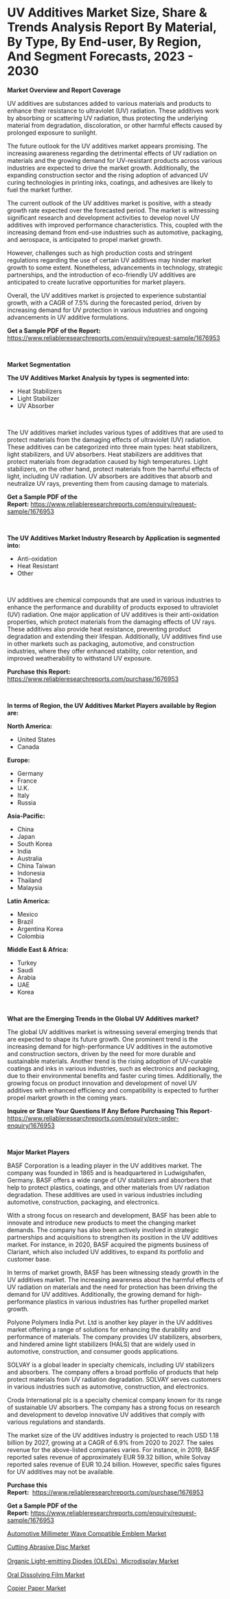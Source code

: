 <p><h1>UV Additives Market Size, Share & Trends Analysis Report By Material, By Type, By End-user, By Region, And Segment Forecasts, 2023 - 2030</h1></p><p><strong>Market Overview and Report Coverage</strong></p>
<p><p>UV additives are substances added to various materials and products to enhance their resistance to ultraviolet (UV) radiation. These additives work by absorbing or scattering UV radiation, thus protecting the underlying material from degradation, discoloration, or other harmful effects caused by prolonged exposure to sunlight.</p><p>The future outlook for the UV additives market appears promising. The increasing awareness regarding the detrimental effects of UV radiation on materials and the growing demand for UV-resistant products across various industries are expected to drive the market growth. Additionally, the expanding construction sector and the rising adoption of advanced UV curing technologies in printing inks, coatings, and adhesives are likely to fuel the market further.</p><p>The current outlook of the UV additives market is positive, with a steady growth rate expected over the forecasted period. The market is witnessing significant research and development activities to develop novel UV additives with improved performance characteristics. This, coupled with the increasing demand from end-use industries such as automotive, packaging, and aerospace, is anticipated to propel market growth.</p><p>However, challenges such as high production costs and stringent regulations regarding the use of certain UV additives may hinder market growth to some extent. Nonetheless, advancements in technology, strategic partnerships, and the introduction of eco-friendly UV additives are anticipated to create lucrative opportunities for market players.</p><p>Overall, the UV additives market is projected to experience substantial growth, with a CAGR of 7.5% during the forecasted period, driven by increasing demand for UV protection in various industries and ongoing advancements in UV additive formulations.</p></p>
<p><strong>Get a Sample PDF of the Report:</strong> <a href="https://www.reliableresearchreports.com/enquiry/request-sample/1676953">https://www.reliableresearchreports.com/enquiry/request-sample/1676953</a></p>
<p>&nbsp;</p>
<p><strong>Market Segmentation</strong></p>
<p><strong>The UV Additives Market Analysis by types is segmented into:</strong></p>
<p><ul><li>Heat Stabilizers</li><li>Light Stabilizer</li><li>UV Absorber</li></ul></p>
<p>&nbsp;</p>
<p><p>The UV additives market includes various types of additives that are used to protect materials from the damaging effects of ultraviolet (UV) radiation. These additives can be categorized into three main types: heat stabilizers, light stabilizers, and UV absorbers. Heat stabilizers are additives that protect materials from degradation caused by high temperatures. Light stabilizers, on the other hand, protect materials from the harmful effects of light, including UV radiation. UV absorbers are additives that absorb and neutralize UV rays, preventing them from causing damage to materials.</p></p>
<p><strong>Get a Sample PDF of the Report:</strong>&nbsp;<a href="https://www.reliableresearchreports.com/enquiry/request-sample/1676953">https://www.reliableresearchreports.com/enquiry/request-sample/1676953</a></p>
<p>&nbsp;</p>
<p><strong>The UV Additives Market Industry Research by Application is segmented into:</strong></p>
<p><ul><li>Anti-oxidation</li><li>Heat Resistant</li><li>Other</li></ul></p>
<p>&nbsp;</p>
<p><p>UV additives are chemical compounds that are used in various industries to enhance the performance and durability of products exposed to ultraviolet (UV) radiation. One major application of UV additives is their anti-oxidation properties, which protect materials from the damaging effects of UV rays. These additives also provide heat resistance, preventing product degradation and extending their lifespan. Additionally, UV additives find use in other markets such as packaging, automotive, and construction industries, where they offer enhanced stability, color retention, and improved weatherability to withstand UV exposure.</p></p>
<p><strong>Purchase this Report:</strong>&nbsp; <a href="https://www.reliableresearchreports.com/purchase/1676953">https://www.reliableresearchreports.com/purchase/1676953</a></p>
<p>&nbsp;</p>
<p><strong>In terms of Region, the UV Additives Market Players available by Region are:</strong></p>
<p>
    <p> <strong> North America: </strong>
        <ul>
            <li>United States</li>
            <li>Canada</li>
        </ul>
        </p> 
    <p> <strong> Europe: </strong>
        <ul>
            <li>Germany</li>
            <li>France</li>
            <li>U.K.</li>
            <li>Italy</li>
            <li>Russia</li>
        </ul>
        </p> 
    <p> <strong> Asia-Pacific: </strong>
        <ul>
            <li>China</li>
            <li>Japan</li>
            <li>South Korea</li>
            <li>India</li>
            <li>Australia</li>
            <li>China Taiwan</li>
            <li>Indonesia</li>
            <li>Thailand</li>
            <li>Malaysia</li>
        </ul>
        </p> 
    <p> <strong> Latin America: </strong>
        <ul>
            <li>Mexico</li>
            <li>Brazil</li>
            <li>Argentina Korea</li>
            <li>Colombia</li>
        </ul>
        </p> 
    <p> <strong> Middle East & Africa: </strong>
        <ul>
            <li>Turkey</li>
            <li>Saudi</li>
            <li>Arabia</li>
            <li>UAE</li>
            <li>Korea</li>
        </ul>
    </p>
    </p>
<p>&nbsp;</p>
<p><strong>What are the Emerging Trends in the Global UV Additives market?</strong></p>
<p><p>The global UV additives market is witnessing several emerging trends that are expected to shape its future growth. One prominent trend is the increasing demand for high-performance UV additives in the automotive and construction sectors, driven by the need for more durable and sustainable materials. Another trend is the rising adoption of UV-curable coatings and inks in various industries, such as electronics and packaging, due to their environmental benefits and faster curing times. Additionally, the growing focus on product innovation and development of novel UV additives with enhanced efficiency and compatibility is expected to further propel market growth in the coming years.</p></p>
<p><strong>Inquire or Share Your Questions If Any Before Purchasing This Report</strong>- <a href="https://www.reliableresearchreports.com/enquiry/pre-order-enquiry/1676953">https://www.reliableresearchreports.com/enquiry/pre-order-enquiry/1676953</a></p>
<p>&nbsp;</p>
<p><strong>Major Market Players</strong></p>
<p><p>BASF Corporation is a leading player in the UV additives market. The company was founded in 1865 and is headquartered in Ludwigshafen, Germany. BASF offers a wide range of UV stabilizers and absorbers that help to protect plastics, coatings, and other materials from UV radiation degradation. These additives are used in various industries including automotive, construction, packaging, and electronics. </p><p>With a strong focus on research and development, BASF has been able to innovate and introduce new products to meet the changing market demands. The company has also been actively involved in strategic partnerships and acquisitions to strengthen its position in the UV additives market. For instance, in 2020, BASF acquired the pigments business of Clariant, which also included UV additives, to expand its portfolio and customer base.</p><p>In terms of market growth, BASF has been witnessing steady growth in the UV additives market. The increasing awareness about the harmful effects of UV radiation on materials and the need for protection has been driving the demand for UV additives. Additionally, the growing demand for high-performance plastics in various industries has further propelled market growth.</p><p>Polyone Polymers India Pvt. Ltd is another key player in the UV additives market offering a range of solutions for enhancing the durability and performance of materials. The company provides UV stabilizers, absorbers, and hindered amine light stabilizers (HALS) that are widely used in automotive, construction, and consumer goods applications. </p><p>SOLVAY is a global leader in specialty chemicals, including UV stabilizers and absorbers. The company offers a broad portfolio of products that help protect materials from UV radiation degradation. SOLVAY serves customers in various industries such as automotive, construction, and electronics.</p><p>Croda International plc is a specialty chemical company known for its range of sustainable UV absorbers. The company has a strong focus on research and development to develop innovative UV additives that comply with various regulations and standards.</p><p>The market size of the UV additives industry is projected to reach USD 1.18 billion by 2027, growing at a CAGR of 6.9% from 2020 to 2027. The sales revenue for the above-listed companies varies. For instance, in 2019, BASF reported sales revenue of approximately EUR 59.32 billion, while Solvay reported sales revenue of EUR 10.24 billion. However, specific sales figures for UV additives may not be available.</p></p>
<p><strong>Purchase this Report:</strong>&nbsp;&nbsp;<a href="https://www.reliableresearchreports.com/purchase/1676953">https://www.reliableresearchreports.com/purchase/1676953</a></p>
<p></p>
<p><strong>Get a Sample PDF of the Report:</strong>&nbsp;<a href="https://www.reliableresearchreports.com/enquiry/request-sample/1676953">https://www.reliableresearchreports.com/enquiry/request-sample/1676953</a></p>
<p><p><a href="https://www.linkedin.com/pulse/automotive-millimeter-wave-compatible-emblem-market-research/">Automotive Millimeter Wave Compatible Emblem Market</a></p><p><a href="https://www.linkedin.com/pulse/cutting-abrasive-disc-market-challenges-opportunities/">Cutting Abrasive Disc Market</a></p><p><a href="https://www.linkedin.com/pulse/decoding-organic-light-emitting-diodes-oledsmicrodisplay/">Organic Light-emitting Diodes (OLEDs）Microdisplay Market</a></p><p><a href="https://medium.com/@beaugrant15/oral-dissolving-film-market-furnishes-information-on-market-share-market-trends-and-market-growth-fcec690c1179">Oral Dissolving Film Market</a></p><p><a href="https://medium.com/@ravenrussel2023/copier-paper-market-size-growth-forecast-2023-2030-25b1da8b54d9">Copier Paper Market</a></p></p>